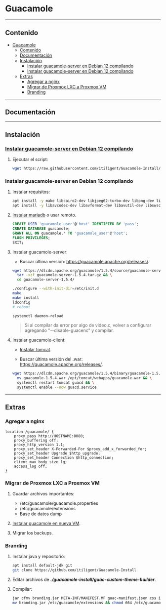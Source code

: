 # Guacamole

---

## Contenido

- [Guacamole](#guacamole)
  - [Contenido](#contenido)
  - [Documentación](#documentación)
  - [Instalación](#instalación)
    - [Instalar guacamole-server en Debian 12 compilando](#instalar-guacamole-server-en-debian-12-compilando)
    - [Instalar guacamole-server en Debian 12 compilando](#instalar-guacamole-server-en-debian-12-compilando-1)
  - [Extras](#extras)
    - [Agregar a nginx](#agregar-a-nginx)
    - [Migrar de Proxmox LXC a Proxmox VM](#migrar-de-proxmox-lxc-a-proxmox-vm)
    - [Branding](#branding)

---

## Documentación

---

## Instalación

### [Instalar guacamole-server en Debian 12 compilando](https://github.com/itiligent/Guacamole-Install)

1. Ejecutar el script:

    ```sh
    wget https://raw.githubusercontent.com/itiligent/Guacamole-Install/main/1-setup.sh && chmod +x 1-setup.sh && ./1-setup.sh
    ```

### Instalar guacamole-server en Debian 12 compilando

1. Instalar requisitos:

    ```sh
    apt install -y make libcairo2-dev libjpeg62-turbo-dev libpng-dev libtool-bin uuid-dev
    apt install -y libavcodec-dev libavformat-dev libavutil-dev libswscale-dev freerdp2-dev libpango1.0-dev libssh2-1-dev libtelnet-dev libvncserver-dev libpulse-dev libssl-dev libvorbis-dev libwebp-dev libwebsockets-dev
    ```

2. [Instalar mariadb](../../database/sql/mysql_mariadb.md#instalar-mariadb-en-debian-12) o usar remoto.

    ```sql
    CREATE USER 'guacamole_user'@'host' IDENTIFIED BY 'pass';
    CREATE DATABASE guacamole;
    GRANT ALL ON guacamole.* TO 'guacamole_user'@'host';
    FLUSH PRIVILEGES;
    EXIT;
    ```

3. Instalar guacamole-server:

   - Buscar última versión: <https://guacamole.apache.org/releases/>.

    ```sh
    wget https://dlcdn.apache.org/guacamole/1.5.4/source/guacamole-server-1.5.4.tar.gz && \
      tar -xzf guacamole-server-1.5.4.tar.gz && \
      cd guacamole-server-1.5.4/

    ./configure --with-init-dir=/etc/init.d
    make
    make install
    ldconfig
    # reboot

    systemctl daemon-reload
    ```

    > Si al compilar da error por algo de video.c, volver a configurar agregando "--disable-guacenc" y compilar.

4. Instalar guacamole-client:

   - [Instalar tomcat](../../web/servidores/tomcat.md#instalar-tomcat-en-debian-12).

   - Buscar última versión del .war: <https://guacamole.apache.org/releases/>.

    ```sh
    wget https://dlcdn.apache.org/guacamole/1.5.4/binary/guacamole-1.5.4.war && \
      mv guacamole-1.5.4.war /opt/tomcat/webapps/guacamole.war && \
      systemctl restart tomcat guacd && \
      systemctl enable --now guacd.service
    ```

---

## Extras

### Agregar a nginx

```nginx
location /guacamole/ {
    proxy_pass http://HOSTNAME:8080;
    proxy_buffering off;
    proxy_http_version 1.1;
    proxy_set_header X-Forwarded-For $proxy_add_x_forwarded_for;
    proxy_set_header Upgrade $http_upgrade;
    proxy_set_header Connection $http_connection;
    client_max_body_size 1g;
    access_log off;
}
```

### Migrar de Proxmox LXC a Proxmox VM

1. Guardar archivos importantes:

     - /etc/guacamole/guacamole.properties
     - /etc/guacamole/extensions
     - Base de datos dump

2. [Instalar guacamole en nueva VM](#instalación).

3. Migrar los backups.

### Branding

1. Instalar java y repositorio:

    ```sh
    apt install default-jdk git
    git clone https://github.com/itiligent/Guacamole-Install
    ```

2. Editar archivos de ***./guacamole-install/guac-custom-theme-builder***.

3. Compilar:

    ```sh
    jar cfmv branding.jar META-INF/MANIFEST.MF guac-manifest.json css images translations META-INF
    mv branding.jar /etc/guacamole/extensions && chmod 664 /etc/guacamole/extensions/branding.jar && TOMCAT=$(ls /etc/ | grep tomcat) && systemctl restart guacd && systemctl restart ${TOMCAT}
    ```